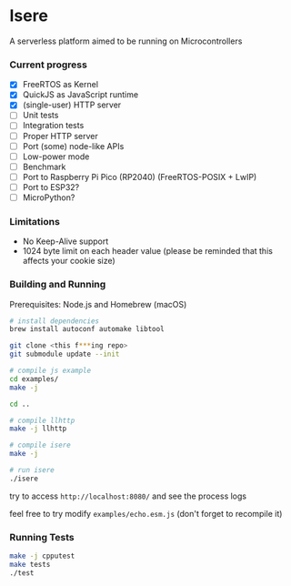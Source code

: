 # Isere

A serverless platform aimed to be running on Microcontrollers

### Current progress

- [x] FreeRTOS as Kernel
- [x] QuickJS as JavaScript runtime
- [x] (single-user) HTTP server
- [ ] Unit tests
- [ ] Integration tests
- [ ] Proper HTTP server
- [ ] Port (some) node-like APIs
- [ ] Low-power mode
- [ ] Benchmark
- [ ] Port to Raspberry Pi Pico (RP2040) (FreeRTOS-POSIX + LwIP)
- [ ] Port to ESP32?
- [ ] MicroPython?

### Limitations

- No Keep-Alive support
- 1024 byte limit on each header value (please be reminded that this affects your cookie size)

### Building and Running

Prerequisites: Node.js and Homebrew (macOS)

```sh
# install dependencies
brew install autoconf automake libtool

git clone <this f***ing repo>
git submodule update --init

# compile js example
cd examples/
make -j

cd ..

# compile llhttp
make -j llhttp

# compile isere
make -j

# run isere
./isere
```

try to access `http://localhost:8080/` and see the process logs  
  
feel free to try modify `examples/echo.esm.js` (don't forget to recompile it)

### Running Tests

```sh
make -j cpputest
make tests
./test
```
